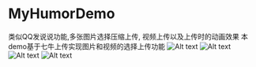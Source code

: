 # MyHumorDemo
类似QQ发说说功能,多张图片选择压缩上传,
视频上传以及上传时的动画效果
本demo基于七牛上传实现图片和视频的选择上传功能
![Alt text](https://github.com/SmallSmallrui/MyHumorDemo/blob/master/MyHumorDemo.png)
![Alt text](https://github.com/SmallSmallrui/MyHumorDemo/blob/master/选择上传格式.png)
![Alt text](https://github.com/SmallSmallrui/MyHumorDemo/blob/master/上传图片.png)
![Alt text](https://github.com/SmallSmallrui/MyHumorDemo/blob/master/选择图片.png)
